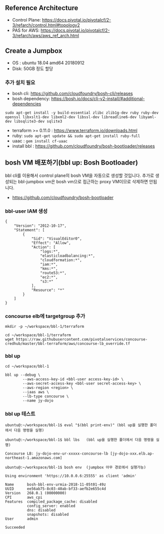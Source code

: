 ## Reference Architecture
 - Control Plane: https://docs.pivotal.io/pivotalcf/2-3/refarch/control.html#topology2
 - PAS for AWS: https://docs.pivotal.io/pivotalcf/2-3/refarch/aws/aws_ref_arch.html

## Create a Jumpbox
 - OS : ubuntu 18.04 amd64 20180912
 - Disk: 50GB 정도 할당
 ###  추가 설치 필요
  - bosh cli: https://github.com/cloudfoundry/bosh-cli/releases
  - bosh dependency: https://bosh.io/docs/cli-v2-install/#additional-dependencies 
  ```
  sudo apt-get install -y build-essential zlibc zlib1g-dev ruby ruby-dev openssl libxslt1-dev libxml2-dev libssl-dev libreadline6-dev libyaml-dev libsqlite3-dev sqlite3
  ```
  - terraform >= 0.11.0 : https://www.terraform.io/downloads.html
  - ruby: ``` sudo apt-get update && sudo apt-get install ruby-full ```
  - uaac : ``` gem install cf-uaac ```
  - install bbl : https://github.com/cloudfoundry/bosh-bootloader/releases
  
## bosh VM 배포하기(bbl up: Bosh Bootloader)
bbl cli를 이용해서 control plane의 bosh VM을 자동으로 생성할 것입니다. 추가로 생성되는 bbl-jumpbox vm은 bosh vm으로 접근하는 proxy VM이므로 삭제하면 안됩니다.



 - https://github.com/cloudfoundry/bosh-bootloader
### bbl-user IAM 생성
```
{
    "Version": "2012-10-17",
    "Statement": [
        {
            "Sid": "VisualEditor0",
            "Effect": "Allow",
            "Action": [
                "logs:*",
                "elasticloadbalancing:*",
                "cloudformation:*",
                "iam:*",
                "kms:*",
                "route53:*",
                "ec2:*",
                "s3:*"
            ],
            "Resource": "*"
        }
    ]
}
```

### concourse elb에 targetgroup 추가
```
mkdir -p ~/workspace/bbl-1/terraform

cd ~/workspace/bbl-1/terraform
wget https://raw.githubusercontent.com/pivotalservices/concourse-credhub/master/bbl-terraform/aws/concourse-lb_override.tf

```


### bbl up
```
cd ~/workspace/bbl-1

bbl up --debug \
        --aws-access-key-id <bbl-user access-key-id> \
        --aws-secret-access-key <bbl-user secret-access-key> \
        --aws-region <region> \
        --iaas aws \
        --lb-type concourse \
        --name jy-dojo

```
### bbl up 테스트

```
ubuntu@:~/workspace/bbl-1$ eval "$(bbl print-env)" (bbl up을 실행한 폴더에서 다음 명령을 실행)

ubuntu@:~/workspace/bbl-1$ bbl lbs   (bbl up을 실행한 폴더에서 다음 명령을 실행)

Concourse LB: jy-dojo-env-ur-xxxxx-concourse-lb [jy-dojo-xxx.elb.ap-northeast-1.amazonaws.com]

ubuntu@:~/workspace/bbl-1$ bosh env  (jumpbox 아무 경로에서 실행가능)

Using environment 'https://10.0.0.6:25555' as client 'admin'

Name      bosh-bbl-env-urmia-2018-11-05t01-49z
UUID      ee56ab75-8c03-40ab-bf33-aefb2e655c4d
Version   268.0.1 (00000000)
CPI       aws_cpi
Features  compiled_package_cache: disabled
          config_server: enabled
          dns: disabled
          snapshots: disabled
User      admin

Succeeded
